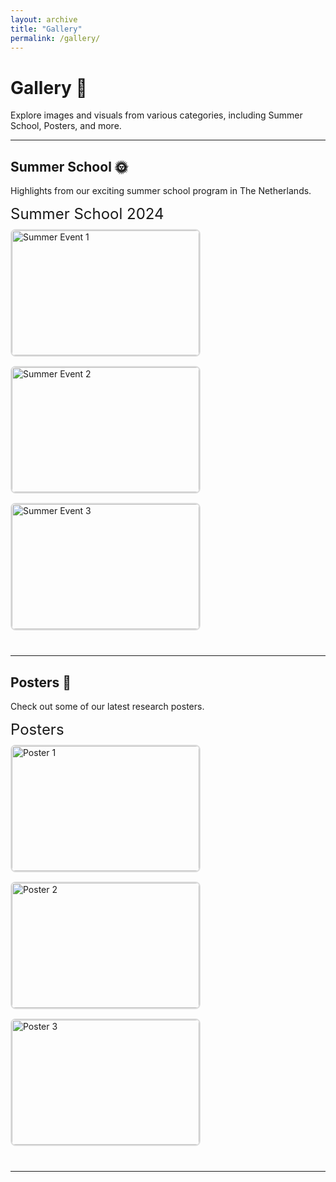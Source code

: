 ```yaml
---
layout: archive
title: "Gallery"
permalink: /gallery/
---
```


# Gallery 🎨  
Explore images and visuals from various categories, including Summer School, Posters, and more.

<style>
  .gallery-section {
    margin-bottom: 40px;
  }
  .gallery-title {
    font-size: 24px;
    margin-bottom: 10px;
  }
  .gallery-images {
    display: flex;
    flex-wrap: wrap;
    gap: 15px;
  }
  .gallery-images img {
    width: 300px;
    height: 200px;
    object-fit: cover;
    border-radius: 8px;
    border: 2px solid #ddd;
    transition: transform 0.3s;
  }
  .gallery-images img:hover {
    transform: scale(1.05);
    border-color: #007bff;
  }
</style>

---

## Summer School 🌞
Highlights from our exciting summer school program in The Netherlands.

<div class="gallery-section">
  <div class="gallery-title">Summer School 2024</div>
  <div class="gallery-images">
    <img src="/images/summer1.jpg" alt="Summer Event 1">
    <img src="/images/summer2.jpg" alt="Summer Event 2">
    <img src="/images/summer3.jpg" alt="Summer Event 3">
  </div>
</div>

---

## Posters 📜  
Check out some of our latest research posters.

<div class="gallery-section">
  <div class="gallery-title">Posters</div>
  <div class="gallery-images">
    <img src="/images/poster1.jpg" alt="Poster 1">
    <img src="/images/poster2.jpg" alt="Poster 2">
    <img src="/images/poster3.jpg" alt="Poster 3">
  </div>
</div>

---
